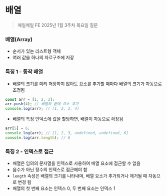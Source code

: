 # 배열

> 매일메일 FE 2025년 1월 3주차 목요일 질문

### 배열(Array)
- 순서가 있는 리스트형 객체
- 여러 값을 하나의 자료구조에 저장

### 특징 1 - 동작 배열
- 배열의 크기를 미리 저장하지 않아도 요소를 추가할 때마다 배열의 크기가 자동으로 조정됨
```javascript
const arr = [1, 2, 3];
arr.push(4); // 배열의 끝에 요소 추가
console.log(arr); // [1, 2, 3, 4]
```
- 배열의 특정 인덱스에 값을 할당하면, 배열이 자동으로 확장됨
```javascript
arr[5] = 6;
console.log(arr); // [1, 2, 3, undefined, undefined, 6]
console.log(arr.length); // 6
```

### 특징 2 - 인덱스로 접근
- 배열은 임의의 문자열을 인덱스로 사용하여 배열 요소에 접근할 수 없음
- 음수가 아닌 정수의 인덱스로 접근해야 함
- `length` 속성은 배열의 크기를 나타내며, 배열 요소가 추가되거나 제거될 때 자동으로 변경 됨
- 배열의 첫 번째 요소는 인덱스 0, 두 번째 요소는 인덱스 1
